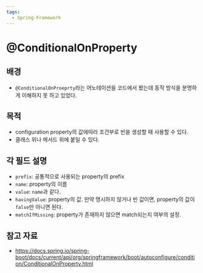 ```yaml
---
tags:
  - Spring-Framework
---
```

# @ConditionalOnProperty

## 배경

- `@ConditionalOnProeprty`라는 어노테이션을 코드에서 봤는데 동작 방식을 분명하게 이해하지 못 하고 있었다.

## 목적

- configuration property의 값에따라 조건부로 빈을 생성할 때 사용할 수 있다.
- 클래스 위나 메서드 위에 붙일 수 있다.

## 각 필드 설명

- `prefix`: 공통적으로 사용되는 property의 prefix
- `name`: property의 이름
- `value`: `name`과 같다.
- `havingValue`: property의 값. 만약 명시하지 않거나 빈 값이면, property의 값이 `false`만 아니면 된다.
- `matchIfMissing`: property가 존재하지 않으면 match되는지 여부의 설정.

## 참고 자료

- https://docs.spring.io/spring-boot/docs/current/api/org/springframework/boot/autoconfigure/condition/ConditionalOnProperty.html

